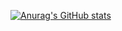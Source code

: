 [![Anurag's GitHub stats](https://github-readme-stats.vercel.app/api?username=kuhsinyv&count_private=true&show_icons=true?theme=tokyonight)](https://github.com/anuraghazra/github-readme-stats)